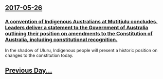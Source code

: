 ## [2017-05-26](/news/2017/05/26/index.md)

### [A convention of Indigenous Australians at Mutitjulu concludes. Leaders deliver a statement to the Government of Australia outlining their position on amendments to the Constitution of Australia, including constitutional recognition. ](/news/2017/05/26/a-convention-of-indigenous-australians-at-mutitjulu-concludes-leaders-deliver-a-statement-to-the-government-of-australia-outlining-their-po.md)
In the shadow of Uluru, Indigenous people will present a historic position on changes to the constitution today.

## [Previous Day...](/news/2017/05/25/index.md)


